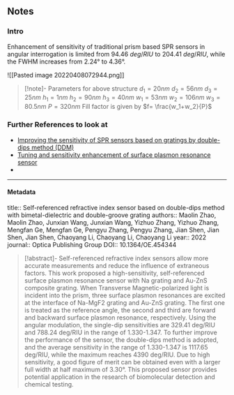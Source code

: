 ## Notes
### Intro
Enhancement of sensitivity of traditional prism based SPR sensors in angular interrogation is limited from $94.46\ deg/RIU$ to $204.41\ deg/RIU$, while the FWHM increases from $2.24°$ to $4.36°$. 

![[Pasted image 20220408072944.png]]

> [!note]- Parameters for above structure
> $d_1 = 20nm$
> $d_2 = 56nm$
> $d_3 = 25nm$
> $h_1 = 1nm$
> $h_2 = 90nm$
> $h_3 = 40nm$
> $w_1 = 53nm$
> $w_2 = 106nm$
> $w_3 = 80.5nm$
> $P = 320nm$
> Fill factor is given by $f= \frac{w_1+w_2}{P}$




### Further References to look at
- [Improving the sensitivity of SPR sensors based on gratings by double-dips method (DDM)](https://bit.ly/3ugkAS5)
- [Tuning and sensitivity enhancement of surface plasmon resonance sensor](https://bit.ly/3JjaxzR)
- 


---

#### Metadata
title:: Self-referenced refractive index sensor based on double-dips method with bimetal-dielectric and double-groove grating
authors:: Maolin Zhao, Maolin Zhao, Junxian Wang, Junxian Wang, Yizhuo Zhang, Yizhuo Zhang, Mengfan Ge, Mengfan Ge, Pengyu Zhang, Pengyu Zhang, Jian Shen, Jian Shen, Jian Shen, Chaoyang Li, Chaoyang Li, Chaoyang Li
year:: 2022
journal:: Optica Publishing Group
DOI:: 10.1364/OE.454344

> [!abstract]-
> Self-referenced refractive index sensors allow more accurate measurements and reduce the influence of extraneous factors. This work proposed a high-sensitivity, self-referenced surface plasmon resonance sensor with Na grating and Au-ZnS composite grating. When Transverse Magnetic-polarized light is incident into the prism, three surface plasmon resonances are excited at the interface of Na-MgF2 grating and Au-ZnS grating. The first one is treated as the reference angle, the second and third are forward and backward surface plasmon resonance, respectively. Using the angular modulation, the single-dip sensitivities are 329.41 deg/RIU and 788.24 deg/RIU in the range of 1.330-1.347. To further improve the performance of the sensor, the double-dips method is adopted, and the average sensitivity in the range of 1.330-1.347 is 1117.65 deg/RIU, while the maximum reaches 4390 deg/RIU. Due to high sensitivity, a good figure of merit can be obtained even with a larger full width at half maximum of 3.30&#x00B0;. This proposed sensor provides potential application in the research of biomolecular detection and chemical testing.
